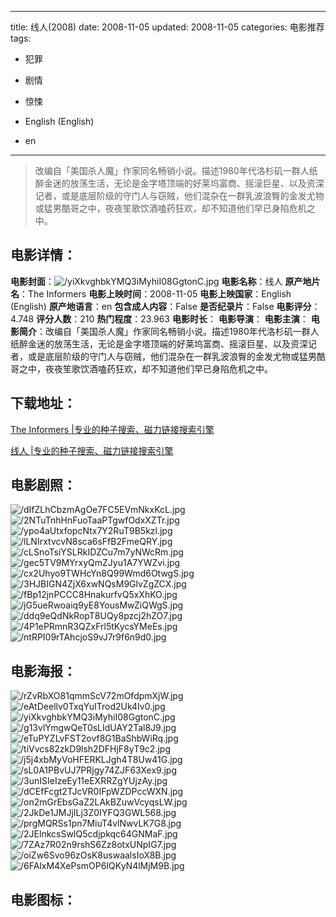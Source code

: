 
---
title: 线人(2008)
date: 2008-11-05
updated: 2008-11-05
categories: 电影推荐
tags:
- 犯罪
- 剧情
- 惊悚

- English (English)
- en
---


> 改编自「美国杀人魔」作家同名畅销小说。描述1980年代洛杉矶一群人纸醉金迷的放荡生活，无论是金字塔顶端的好莱坞富商、摇滚巨星、以及资深记者，或是底层阶级的守门人与窃贼，他们混杂在一群乳波浪臀的金发尤物或猛男酷哥之中，夜夜笙歌饮酒嗑药狂欢，却不知道他们早已身陷危机之中。

## **电影详情**：

**电影封面**：<img src="https://image.tmdb.org/t/p/w200/yiXkvghbkYMQ3iMyhiI08GgtonC.jpg" alt="/yiXkvghbkYMQ3iMyhiI08GgtonC.jpg" title="/yiXkvghbkYMQ3iMyhiI08GgtonC.jpg">
**电影名称**：线人
**原产地片名**：The Informers
**电影上映时间**：2008-11-05
**电影上映国家**：English (English)
**原产地语言**：en
**包含成人内容**：False
**是否纪录片**：False
**电影评分**：4.748
**评分人数**：210
**热门程度**：23.963
**电影时长**：
**电影导演**：
**电影主演**：
**电影简介**：改编自「美国杀人魔」作家同名畅销小说。描述1980年代洛杉矶一群人纸醉金迷的放荡生活，无论是金字塔顶端的好莱坞富商、摇滚巨星、以及资深记者，或是底层阶级的守门人与窃贼，他们混杂在一群乳波浪臀的金发尤物或猛男酷哥之中，夜夜笙歌饮酒嗑药狂欢，却不知道他们早已身陷危机之中。

## **下载地址**：
[The Informers |专业的种子搜索、磁力链接搜索引擎](https://movie.amd794.com:2083/?search=The%20Informers&ordering=&mode=match_phrase&page_size=10&page=1)

[线人 |专业的种子搜索、磁力链接搜索引擎](https://movie.amd794.com:2083/?search=%E7%BA%BF%E4%BA%BA&ordering=&mode=match_phrase&page_size=10&page=1)
 

## **电影剧照**：
<img src="https://image.tmdb.org/t/p/original/dIfZLhCbzmAgOe7FC5EVmNkxKcL.jpg" alt="/dIfZLhCbzmAgOe7FC5EVmNkxKcL.jpg" title="/dIfZLhCbzmAgOe7FC5EVmNkxKcL.jpg"><img src="https://image.tmdb.org/t/p/original/2NTuTnhHnFuoTaaPTgwfOdxXZTr.jpg" alt="/2NTuTnhHnFuoTaaPTgwfOdxXZTr.jpg" title="/2NTuTnhHnFuoTaaPTgwfOdxXZTr.jpg"><img src="https://image.tmdb.org/t/p/original/ypo4aUtxfopcNtx7Y2RuT9B5kzl.jpg" alt="/ypo4aUtxfopcNtx7Y2RuT9B5kzl.jpg" title="/ypo4aUtxfopcNtx7Y2RuT9B5kzl.jpg"><img src="https://image.tmdb.org/t/p/original/lLNIrxtvcvN8sca6sFfB2FmeQRY.jpg" alt="/lLNIrxtvcvN8sca6sFfB2FmeQRY.jpg" title="/lLNIrxtvcvN8sca6sFfB2FmeQRY.jpg"><img src="https://image.tmdb.org/t/p/original/cLSnoTsiYSLRkIDZCu7m7yNWcRm.jpg" alt="/cLSnoTsiYSLRkIDZCu7m7yNWcRm.jpg" title="/cLSnoTsiYSLRkIDZCu7m7yNWcRm.jpg"><img src="https://image.tmdb.org/t/p/original/gec5TV9MYrxyQmZJyu1A7YWZvi.jpg" alt="/gec5TV9MYrxyQmZJyu1A7YWZvi.jpg" title="/gec5TV9MYrxyQmZJyu1A7YWZvi.jpg"><img src="https://image.tmdb.org/t/p/original/cx2Uhyo9TWHcYn8Q99Wmd6OtwgS.jpg" alt="/cx2Uhyo9TWHcYn8Q99Wmd6OtwgS.jpg" title="/cx2Uhyo9TWHcYn8Q99Wmd6OtwgS.jpg"><img src="https://image.tmdb.org/t/p/original/3HJBIGN4ZjX6xwNQsM9GlvZgZCX.jpg" alt="/3HJBIGN4ZjX6xwNQsM9GlvZgZCX.jpg" title="/3HJBIGN4ZjX6xwNQsM9GlvZgZCX.jpg"><img src="https://image.tmdb.org/t/p/original/fBp12jnPCCC8HnakurfvQ5xXhKO.jpg" alt="/fBp12jnPCCC8HnakurfvQ5xXhKO.jpg" title="/fBp12jnPCCC8HnakurfvQ5xXhKO.jpg"><img src="https://image.tmdb.org/t/p/original/jG5ueRwoaiq9yE8YousMwZiQWgS.jpg" alt="/jG5ueRwoaiq9yE8YousMwZiQWgS.jpg" title="/jG5ueRwoaiq9yE8YousMwZiQWgS.jpg"><img src="https://image.tmdb.org/t/p/original/ddq9eQdNkRopT8UQy8pzcj2hZO7.jpg" alt="/ddq9eQdNkRopT8UQy8pzcj2hZO7.jpg" title="/ddq9eQdNkRopT8UQy8pzcj2hZO7.jpg"><img src="https://image.tmdb.org/t/p/original/4P1ePRmnR3QZxFrl5tKycsYMeEs.jpg" alt="/4P1ePRmnR3QZxFrl5tKycsYMeEs.jpg" title="/4P1ePRmnR3QZxFrl5tKycsYMeEs.jpg"><img src="https://image.tmdb.org/t/p/original/ntRPI09rTAhcjoS9vJ7r9f6n9d0.jpg" alt="/ntRPI09rTAhcjoS9vJ7r9f6n9d0.jpg" title="/ntRPI09rTAhcjoS9vJ7r9f6n9d0.jpg">

## **电影海报**：
<img src="https://image.tmdb.org/t/p/original/rZvRbXO81qmmScV72mOfdpmXjW.jpg" alt="/rZvRbXO81qmmScV72mOfdpmXjW.jpg" title="/rZvRbXO81qmmScV72mOfdpmXjW.jpg"><img src="https://image.tmdb.org/t/p/original/eAtDeellv0TxqYuITrod2Uk4Iv0.jpg" alt="/eAtDeellv0TxqYuITrod2Uk4Iv0.jpg" title="/eAtDeellv0TxqYuITrod2Uk4Iv0.jpg"><img src="https://image.tmdb.org/t/p/original/yiXkvghbkYMQ3iMyhiI08GgtonC.jpg" alt="/yiXkvghbkYMQ3iMyhiI08GgtonC.jpg" title="/yiXkvghbkYMQ3iMyhiI08GgtonC.jpg"><img src="https://image.tmdb.org/t/p/original/g13vlYmgwQeT0sLIdUAY2Tal8J9.jpg" alt="/g13vlYmgwQeT0sLIdUAY2Tal8J9.jpg" title="/g13vlYmgwQeT0sLIdUAY2Tal8J9.jpg"><img src="https://image.tmdb.org/t/p/original/eTuPYZLvFST2ovf8G1BaShbWiRq.jpg" alt="/eTuPYZLvFST2ovf8G1BaShbWiRq.jpg" title="/eTuPYZLvFST2ovf8G1BaShbWiRq.jpg"><img src="https://image.tmdb.org/t/p/original/tiVvcs82zkD9lsh2DFHjF8yT9c2.jpg" alt="/tiVvcs82zkD9lsh2DFHjF8yT9c2.jpg" title="/tiVvcs82zkD9lsh2DFHjF8yT9c2.jpg"><img src="https://image.tmdb.org/t/p/original/j5j4xbMyVoHFERKLJgh4T8Uw41G.jpg" alt="/j5j4xbMyVoHFERKLJgh4T8Uw41G.jpg" title="/j5j4xbMyVoHFERKLJgh4T8Uw41G.jpg"><img src="https://image.tmdb.org/t/p/original/sL0A1PBvUJ7PRjgy74ZJF63Xex9.jpg" alt="/sL0A1PBvUJ7PRjgy74ZJF63Xex9.jpg" title="/sL0A1PBvUJ7PRjgy74ZJF63Xex9.jpg"><img src="https://image.tmdb.org/t/p/original/3unISIeIzeEy11eEXRRZgYUjzAy.jpg" alt="/3unISIeIzeEy11eEXRRZgYUjzAy.jpg" title="/3unISIeIzeEy11eEXRRZgYUjzAy.jpg"><img src="https://image.tmdb.org/t/p/original/dCEfFcgt2TJcVR0IFpWZDPccWXN.jpg" alt="/dCEfFcgt2TJcVR0IFpWZDPccWXN.jpg" title="/dCEfFcgt2TJcVR0IFpWZDPccWXN.jpg"><img src="https://image.tmdb.org/t/p/original/on2mGrEbsGaZ2LAkBZuwVcyqsLW.jpg" alt="/on2mGrEbsGaZ2LAkBZuwVcyqsLW.jpg" title="/on2mGrEbsGaZ2LAkBZuwVcyqsLW.jpg"><img src="https://image.tmdb.org/t/p/original/2JkDe1JMJjILj3Z0IYFQ3GWL568.jpg" alt="/2JkDe1JMJjILj3Z0IYFQ3GWL568.jpg" title="/2JkDe1JMJjILj3Z0IYFQ3GWL568.jpg"><img src="https://image.tmdb.org/t/p/original/prgMQRSs1pn7MiuT4vlNwvLK7G8.jpg" alt="/prgMQRSs1pn7MiuT4vlNwvLK7G8.jpg" title="/prgMQRSs1pn7MiuT4vlNwvLK7G8.jpg"><img src="https://image.tmdb.org/t/p/original/2JElnkcsSwIQ5cdjpkqc64GNMaF.jpg" alt="/2JElnkcsSwIQ5cdjpkqc64GNMaF.jpg" title="/2JElnkcsSwIQ5cdjpkqc64GNMaF.jpg"><img src="https://image.tmdb.org/t/p/original/7ZAz7R02n9rshS6Zz8otxUNpIG7.jpg" alt="/7ZAz7R02n9rshS6Zz8otxUNpIG7.jpg" title="/7ZAz7R02n9rshS6Zz8otxUNpIG7.jpg"><img src="https://image.tmdb.org/t/p/original/oiZw6Svo96zOsK8uswaalsIoX8B.jpg" alt="/oiZw6Svo96zOsK8uswaalsIoX8B.jpg" title="/oiZw6Svo96zOsK8uswaalsIoX8B.jpg"><img src="https://image.tmdb.org/t/p/original/6FAlxM4XePsmOP6IQKyN4lMjM9B.jpg" alt="/6FAlxM4XePsmOP6IQKyN4lMjM9B.jpg" title="/6FAlxM4XePsmOP6IQKyN4lMjM9B.jpg">

## **电影图标**：

